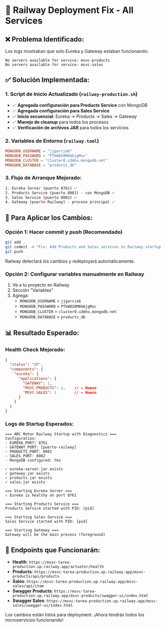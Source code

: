 # 🔧 Railway Deployment Fix - All Services

## ❌ **Problema Identificado:**
Los logs mostraban que solo Eureka y Gateway estaban funcionando:
```
No servers available for service: msvc-products
No servers available for service: msvc-sales
```

## ✅ **Solución Implementada:**

### **1. Script de Inicio Actualizado (`railway-production.sh`)**
- ✅ **Agregada configuración para Products Service** con MongoDB
- ✅ **Agregada configuración para Sales Service**
- ✅ **Inicio secuencial**: Eureka → Products → Sales → Gateway
- ✅ **Manejo de cleanup** para todos los procesos
- ✅ **Verificación de archivos JAR** para todos los servicios

### **2. Variables de Entorno (`railway.toml`)**
```toml
MONGODB_USERNAME = "jjgarcia6"
MONGODB_PASSWORD = "PTkW8S8M6b6jgMuc"  
MONGODB_CLUSTER = "cluster0.u3mhx.mongodb.net"
MONGODB_DATABASE = "products_db"
```

### **3. Flujo de Arranque Mejorado:**
```bash
1. Eureka Server (puerto 8761) ✅
2. Products Service (puerto 8081) - con MongoDB ✅
3. Sales Service (puerto 8082) ✅  
4. Gateway (puerto Railway) - proceso principal ✅
```

## 🚀 **Para Aplicar los Cambios:**

### **Opción 1: Hacer commit y push (Recomendado)**
```bash
git add .
git commit -m "Fix: Add Products and Sales services to Railway startup script"
git push
```
Railway detectará los cambios y redeployará automáticamente.

### **Opción 2: Configurar variables manualmente en Railway**
1. Ve a tu proyecto en Railway
2. Sección "Variables"
3. Agrega:
   - `MONGODB_USERNAME` = `jjgarcia6`
   - `MONGODB_PASSWORD` = `PTkW8S8M6b6jgMuc`
   - `MONGODB_CLUSTER` = `cluster0.u3mhx.mongodb.net`
   - `MONGODB_DATABASE` = `products_db`

## 📊 **Resultado Esperado:**

### **Health Check Mejorado:**
```json
{
  "status": "UP",
  "components": {
    "eureka": {
      "applications": {
        "GATEWAY": 1,
        "MSVC-PRODUCTS": 1,    // ← Nuevo
        "MSVC-SALES": 1        // ← Nuevo
      }
    }
  }
}
```

### **Logs de Startup Esperados:**
```
=== ABC Motor Railway Startup with Diagnostics ===
Configuration:
- EUREKA_PORT: 8761
- GATEWAY_PORT: [puerto-railway]
- PRODUCTS_PORT: 8081
- SALES_PORT: 8082
- MongoDB configured: Yes

✓ eureka-server.jar exists
✓ gateway.jar exists  
✓ products.jar exists
✓ sales.jar exists

=== Starting Eureka Server ===
✓ Eureka is healthy on port 8761

=== Starting Products Service ===
Products Service started with PID: [pid]

=== Starting Sales Service ===
Sales Service started with PID: [pid]

=== Starting Gateway ===
Gateway will be the main process (foreground)
```

## 🎯 **Endpoints que Funcionarán:**
- **Health**: `https://msvc-tarea-production.up.railway.app/actuator/health`
- **Products**: `https://msvc-tarea-production.up.railway.app/msvc-products/api/products`
- **Sales**: `https://msvc-tarea-production.up.railway.app/msvc-sales/api/item`
- **Swagger Products**: `https://msvc-tarea-production.up.railway.app/msvc-products/swagger-ui/index.html`
- **Swagger Sales**: `https://msvc-tarea-production.up.railway.app/msvc-sales/swagger-ui/index.html`

Los cambios están listos para deployment. ¡Ahora tendrás todos los microservicios funcionando!
